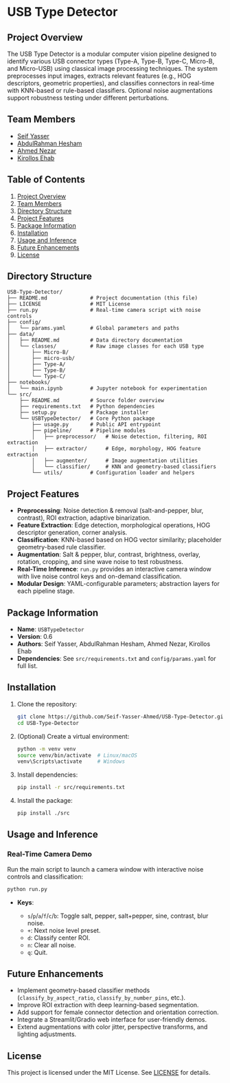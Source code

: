 # USB Type Detector

## Project Overview

The USB Type Detector is a modular computer vision pipeline designed to identify various USB connector types (Type-A, Type-B, Type-C, Micro-B, and Micro-USB) using classical image processing techniques. The system preprocesses input images, extracts relevant features (e.g., HOG descriptors, geometric properties), and classifies connectors in real-time with KNN-based or rule-based classifiers. Optional noise augmentations support robustness testing under different perturbations.

## Team Members

- [Seif Yasser](https://github.com/Seif-Yasser-Ahmed)
- [AbdulRahman Hesham](https://github.com/AHKSASE2002)
- [Ahmed Nezar](https://github.com/Ahmed-Nezar)
- [Kirollos Ehab](https://github.com/KirollosEMH)

## Table of Contents

1. [Project Overview](#project-overview)
2. [Team Members](#team-members)
3. [Directory Structure](#directory-structure)
4. [Project Features](#project-features)
5. [Package Information](#package-information)
6. [Installation](#installation)
7. [Usage and Inference](#usage-and-inference)
8. [Future Enhancements](#future-enhancements)
9. [License](#license)

## Directory Structure

```plaintext
USB-Type-Detector/
├── README.md              # Project documentation (this file)
├── LICENSE                # MIT License
├── run.py                 # Real-time camera script with noise controls
├── config/
│   └── params.yaml        # Global parameters and paths
├── data/
│   ├── README.md          # Data directory documentation
│   └── classes/           # Raw image classes for each USB type
│       ├── Micro-B/
│       ├── micro-usb/
│       ├── Type-A/
│       ├── Type-B/
│       └── Type-C/
├── notebooks/
│   └── main.ipynb         # Jupyter notebook for experimentation
└── src/
    ├── README.md          # Source folder overview
    ├── requirements.txt   # Python dependencies
    ├── setup.py           # Package installer
    └── USBTypeDetector/   # Core Python package
        ├── usage.py       # Public API entrypoint
        ├── pipeline/      # Pipeline modules
        │   ├── preprocessor/   # Noise detection, filtering, ROI extraction
        │   ├── extractor/      # Edge, morphology, HOG feature extraction
        │   ├── augmenter/      # Image augmentation utilities
        │   └── classifier/     # KNN and geometry-based classifiers
        └── utils/         # Configuration loader and helpers
```

## Project Features

* **Preprocessing**: Noise detection & removal (salt-and-pepper, blur, contrast), ROI extraction, adaptive binarization.
* **Feature Extraction**: Edge detection, morphological operations, HOG descriptor generation, corner analysis.
* **Classification**: KNN-based based on HOG vector similarity; placeholder geometry-based rule classifier.
* **Augmentation**: Salt & pepper, blur, contrast, brightness, overlay, rotation, cropping, and sine wave noise to test robustness.
* **Real-Time Inference**: `run.py` provides an interactive camera window with live noise control keys and on-demand classification.
* **Modular Design**: YAML-configurable parameters; abstraction layers for each pipeline stage.

## Package Information

* **Name**: `USBTypeDetector`
* **Version**: 0.6
* **Authors**: Seif Yasser, AbdulRahman Hesham, Ahmed Nezar, Kirollos Ehab
* **Dependencies**: See `src/requirements.txt` and `config/params.yaml` for full list.

## Installation

1. Clone the repository:

   ```bash
   git clone https://github.com/Seif-Yasser-Ahmed/USB-Type-Detector.git
   cd USB-Type-Detector
   ```
2. (Optional) Create a virtual environment:

   ```bash
   python -m venv venv
   source venv/bin/activate  # Linux/macOS
   venv\Scripts\activate     # Windows
   ```
3. Install dependencies:

   ```bash
   pip install -r src/requirements.txt
   ```
4. Install the package:

   ```bash
   pip install ./src
   ```

## Usage and Inference

### Real-Time Camera Demo

Run the main script to launch a camera window with interactive noise controls and classification:

```bash
python run.py
```

* **Keys**:

  * `s`/`p`/`a`/`f`/`c`/`b`: Toggle salt, pepper, salt+pepper, sine, contrast, blur noise.
  * `+`: Next noise level preset.
  * `d`: Classify center ROI.
  * `n`: Clear all noise.
  * `q`: Quit.


## Future Enhancements

* Implement geometry-based classifier methods (`classify_by_aspect_ratio`, `classify_by_number_pins`, etc.).
* Improve ROI extraction with deep learning-based segmentation.
* Add support for female connector detection and orientation correction.
* Integrate a Streamlit/Gradio web interface for user-friendly demos.
* Extend augmentations with color jitter, perspective transforms, and lighting adjustments.

## License

This project is licensed under the MIT License. See [LICENSE](LICENSE) for details.
